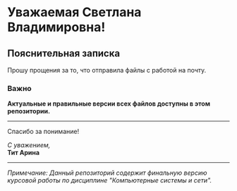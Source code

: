 # Уважаемая Светлана Владимировна!

## Пояснительная записка

Прошу прощения за то, что отправила файлы с работой на почту.

### Важно
**Актуальные и правильные версии всех файлов доступны в этом репозитории.**

---

Спасибо за понимание!

*С уважением,*  
**Тит Арина**

---
*Примечание: Данный репозиторий содержит финальную версию курсовой работы по дисциплине "Компьютерные системы и сети".*


